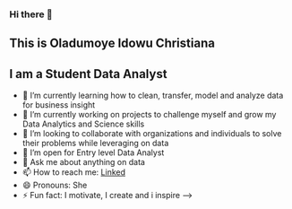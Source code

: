 ### Hi there 👋

## This is Oladumoye Idowu Christiana

## I am a Student Data Analyst


- 🔭 I’m currently learning how to clean, transfer, model and analyze data for business insight
- 🌱 I’m currently working on projects to challenge myself and grow my Data Analytics and Science skills
- 👯 I’m looking to collaborate with organizations and individuals to solve their problems while leveraging on data
- 🤔 I’m open for Entry level Data Analyst
- 💬 Ask me about anything on data
- 📫 How to reach me: [Linked](https://www.linkedin.com/in/oladumoye-idowu-80534113a/)
- 😄 Pronouns: She
- ⚡ Fun fact: I motivate, I create and i inspire
-->
